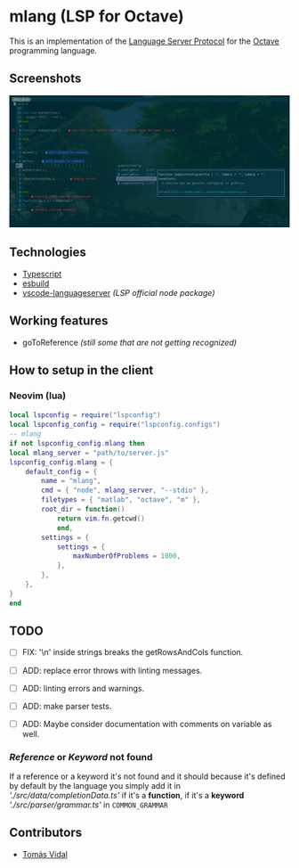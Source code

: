 # mlang (LSP for Octave)

This is an implementation of the [Language Server Protocol](https://code.visualstudio.com/api/language-extensions/language-server-extension-guide) for the [Octave](https://octave.org/) programming language.

## Screenshots

![Screenshot](./mlang_screenshot.png)

## Technologies

- [Typescript](https://www.typescriptlang.org/)
- [esbuild](https://esbuild.github.io/)
- [vscode-languageserver](https://www.npmjs.com/package/vscode-languageserver) _(LSP official node package)_

## Working features

<!-- - Completion _(some keywords, some native functions, user defined functions and files)_ -->
<!-- - goToDefinition _(for user defined functions and files)_ -->
- goToReference _(still some that are not getting recognized)_
<!-- - diagnostics _(closing tags, redefined functions, missing imports, typing errors)_ -->

## How to setup in the client

### Neovim (lua)

```lua
local lspconfig = require("lspconfig")
local lspconfig_config = require("lspconfig.configs")
-- mlang
if not lspconfig_config.mlang then
local mlang_server = "path/to/server.js"
lspconfig_config.mlang = {
    default_config = {
        name = "mlang",
        cmd = { "node", mlang_server, "--stdio" },
        filetypes = { "matlab", "octave", "m" },
        root_dir = function()
            return vim.fn.getcwd()
            end,
        settings = {
            settings = {
                maxNumberOfProblems = 1000,
            },
        },
    },
}
end
```

## TODO

- [ ] FIX: '\n' inside strings breaks the getRowsAndCols function.
- [ ] ADD: replace error throws with linting messages.
- [ ] ADD: linting errors and warnings.
- [ ] ADD: make parser tests.
- [ ] ADD: Maybe consider documentation with comments on variable as well.


<!-- ## How to contribute? -->

<!-- Clone the repository and install the node dependencies with `$ yarn`. Then modify the files in the _"src"_ folder. After you should be able to compile the server with `$ yarn compile` -->
<!-- Also consider running `$ yarn watch` to compile after every change you make. -->

### _Reference_ or _Keyword_ not found

If a reference or a keyword it's not found and it should because it's defined by default by the language you simply add it in _'./src/data/completionData.ts'_ if it's a **function**, if it's a **keyword** _'./src/parser/grammar.ts'_ in `COMMON_GRAMMAR`

## Contributors

- [Tomás Vidal](https://github.com/TomiVidal99)
